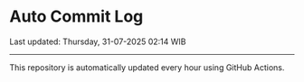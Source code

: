 # Auto Commit Log

Last updated: Thursday, 31-07-2025 02:14 WIB

---

This repository is automatically updated every hour using GitHub Actions.
